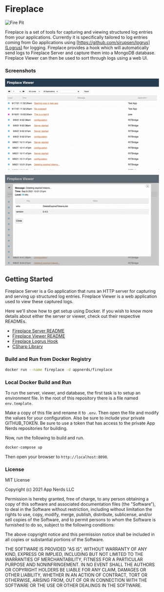 # Fireplace

![Fire Pit](assets/fire-pit.jpg)

Fireplace is a set of tools for capturing and viewing structured log entries
from your applications. Currently it is specifically tailored to log entries
coming from Go applications using [https://github.com/sirupsen/logrus](Logrus)
for logging. Fireplace provides a hook which will automatically send logs
to Fireplace Server and capture them into a MongoDB database. Fireplace
Viewer can then be used to sort through logs using a web UI.

### Screenshots

![Viewing logs screenshot](assets/screenshot-1.png)

![View log details](assets/screenshot-2.png)

## Getting Started
Fireplace Server is a Go application that runs an HTTP server for capturing
and serving up structured log entries. Fireplace Viewer is a web application
used to view these captured logs.

Here we'll show how to get setup using Docker. If you wish to know more details 
about either the server or viewer, check out their respective READMEs.

* [Fireplace Server README](./cmd/fireplace-server/README.md)
* [Fireplace Viewer README](./cmd/fireplace-viewer/README.md)
* [Fireplace Logrus Hook](./cmd/fireplace-hook/README.md)
* [CSharp Library](./cmd/sharpfireplace/README.md)

### Build and Run from Docker Registry

```bash
docker run --name fireplace -d appnerds/fireplace
```

### Local Docker Build and Run

To run the server, viewer, and database, the first task is to setup an 
environment file. In the root of this repository there is a file named
`env.template`. 

Make a copy of this file and rename it to `.env`. Then open the file
and modify the values for your configuration. Also be sure to include
your private GITHUB_TOKEN. Be sure to use a token that has access to 
the private App Nerds repositories for building.

Now, run the following to build and run.

```bash
docker-compose up
```

Then open your browser to `http://localhost:8090`.

### License

MIT License

Copyright (c) 2021 App Nerds LLC

Permission is hereby granted, free of charge, to any person obtaining a copy
of this software and associated documentation files (the "Software"), to deal
in the Software without restriction, including without limitation the rights
to use, copy, modify, merge, publish, distribute, sublicense, and/or sell
copies of the Software, and to permit persons to whom the Software is
furnished to do so, subject to the following conditions:

The above copyright notice and this permission notice shall be included in all
copies or substantial portions of the Software.

THE SOFTWARE IS PROVIDED "AS IS", WITHOUT WARRANTY OF ANY KIND, EXPRESS OR
IMPLIED, INCLUDING BUT NOT LIMITED TO THE WARRANTIES OF MERCHANTABILITY,
FITNESS FOR A PARTICULAR PURPOSE AND NONINFRINGEMENT. IN NO EVENT SHALL THE
AUTHORS OR COPYRIGHT HOLDERS BE LIABLE FOR ANY CLAIM, DAMAGES OR OTHER
LIABILITY, WHETHER IN AN ACTION OF CONTRACT, TORT OR OTHERWISE, ARISING FROM,
OUT OF OR IN CONNECTION WITH THE SOFTWARE OR THE USE OR OTHER DEALINGS IN THE
SOFTWARE.

